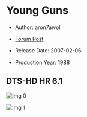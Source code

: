 # Young Guns

* Author: aron7awol

* [Forum Post](https://www.avsforum.com/threads/bass-eq-for-filtered-movies.2995212/post-58610000)

* Release Date: 2007-02-06
* Production Year: 1988

## DTS-HD HR 6.1

![img 0](https://i.imgur.com/XfBt8OM.jpg)

![img 1](https://i.imgur.com/p71TqrT.png)

